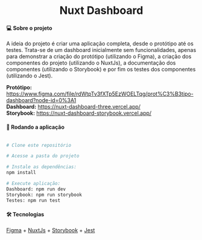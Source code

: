 <h1 align="center">
  Nuxt Dashboard
</h1>

#### 💻 Sobre o projeto
A ideia do projeto é criar uma aplicação completa, desde o protótipo até os testes. Trata-se de um dashboard inicialmente sem funcionalidades, apenas para demonstrar a criação do protótipo (utilizando o Figma), a criação dos componentes do projeto (utilizando o NuxtJs), a documentação dos componentes (utilizando o Storybook) e por fim os testes dos componentes (utilizando o Jest).


<strong>Protótipo:</strong> https://www.figma.com/file/rdWtpTv3fXTp5EzWOELTqg/prot%C3%B3tipo-dashboard?node-id=0%3A1
<strong></br>Dashboard:</strong> https://nuxt-dashboard-three.vercel.app/
<strong></br>Storybook:</strong> https://nuxt-dashboard-storybook.vercel.app/

#### 🧭 Rodando a aplicação

```bash

# Clone este repositório

# Acesse a pasta do projeto

# Instale as dependências:
npm install

# Execute aplicação:
Dashboard: npm run dev
Storybook: npm run storybook
Testes: npm run test

```
#### 🛠 Tecnologias

[Figma](http://figma.com) + [NuxtJs](https://nuxtjs.org/) + [Storybook](https://storybook.js.org/) + [Jest](https://jestjs.io/pt-BR/)

